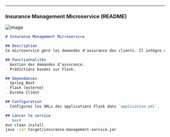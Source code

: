 
---

### **Insurance Management Microservice (README)**


![image](https://github.com/user-attachments/assets/b31d743e-cbfd-4e4b-8e80-78aeb467a5ec)


```markdown
# Insurance Management Microservice

## Description
Ce microservice gère les demandes d'assurance des clients. Il intègre deux applications Flask pour effectuer des prédictions selon le type d'assurance (automobile ou santé).

## Fonctionnalités
- Gestion des demandes d'assurance.
- Prédictions basées sur Flask.

## Dépendances
- Spring Boot
- Flask (externe)
- Eureka Client

## Configuration
- Configurez les URLs des applications Flask dans `application.yml`.

## Lancer le service
```bash
mvn clean install
java -jar target/insurance-management-service.jar
